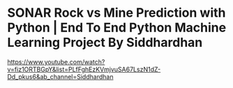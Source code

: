 # SONAR Rock vs Mine Prediction with Python | End To End Python Machine Learning Project By Siddhardhan

https://www.youtube.com/watch?v=fiz1ORTBGpY&list=PLfFghEzKVmjvuSA67LszN1dZ-Dd_pkus6&ab_channel=Siddhardhan

